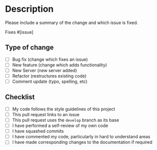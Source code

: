 # Description

Please include a summary of the change and which issue is fixed.

Fixes #\[issue]

## Type of change

* [ ] Bug fix (change which fixes an issue)
* [ ] New feature (change which adds functionality)
* [ ] New Server (new server added)
* [ ] Refactor (restructures existing code)
* [ ] Comment update (typo, spelling, etc)

## Checklist

* [ ] My code follows the style guidelines of this project
* [ ] This pull request links to an issue
* [ ] This pull request uses the `develop` branch as its base 
* [ ] I have performed a self-review of my own code
* [ ] I have squashed commits
* [ ] I have commented my code, particularly in hard to understand areas
* [ ] I have made corresponding changes to the documentation if required

